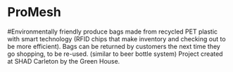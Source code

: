 # ProMesh
#Environmentally friendly produce bags made from recycled PET plastic with smart technology (RFID chips that make inventory and checking out to be more efficient). Bags can be returned by customers the next time they go shopping, to be re-used. (similar to beer bottle system) Project created at SHAD Carleton by the Green House.
